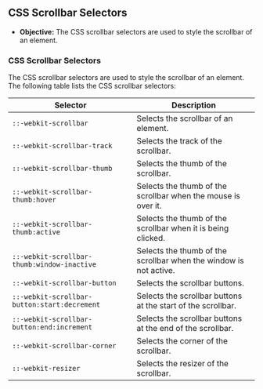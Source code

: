## CSS Scrollbar Selectors

- **Objective:** The CSS scrollbar selectors are used to style the scrollbar of an element.

### CSS Scrollbar Selectors

The CSS scrollbar selectors are used to style the scrollbar of an element. The following table lists the CSS scrollbar selectors:

| Selector                                     | Description                                                       |
| -------------------------------------------- | ----------------------------------------------------------------- |
| `::-webkit-scrollbar`                        | Selects the scrollbar of an element.                              |
| `::-webkit-scrollbar-track`                  | Selects the track of the scrollbar.                               |
| `::-webkit-scrollbar-thumb`                  | Selects the thumb of the scrollbar.                               |
| `::-webkit-scrollbar-thumb:hover`            | Selects the thumb of the scrollbar when the mouse is over it.     |
| `::-webkit-scrollbar-thumb:active`           | Selects the thumb of the scrollbar when it is being clicked.      |
| `::-webkit-scrollbar-thumb:window-inactive`  | Selects the thumb of the scrollbar when the window is not active. |
| `::-webkit-scrollbar-button`                 | Selects the scrollbar buttons.                                    |
| `::-webkit-scrollbar-button:start:decrement` | Selects the scrollbar buttons at the start of the scrollbar.      |
| `::-webkit-scrollbar-button:end:increment`   | Selects the scrollbar buttons at the end of the scrollbar.        |
| `::-webkit-scrollbar-corner`                 | Selects the corner of the scrollbar.                              |
| `::-webkit-resizer`                          | Selects the resizer of the scrollbar.                             |
